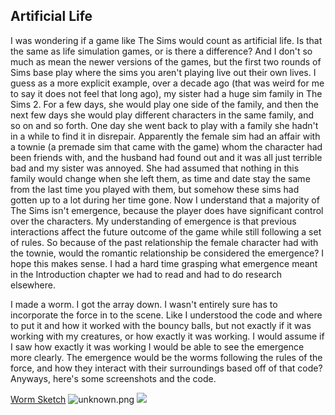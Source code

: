 ## Artificial Life

I was wondering if a game like The Sims would count as artificial life. Is that the same as life simulation games, or is there a difference? And I don't so much as mean the newer versions of the games, but the first two rounds of Sims base play where the sims you aren't playing live out their own lives. I guess as a more explicit example, over a decade ago (that was weird for me to say it does not feel that long ago), my sister had a huge sim family in The Sims 2. For a few days, she would play one side of the family, and then the next few days she would play different characters in the same family, and so on and so forth. One day she went back to play with a family she hadn't in a while to find it in disrepair. Apparently the female sim had an affair with a townie (a premade sim that came with the game) whom the character had been friends with, and the husband had found out and it was all just terrible bad and my sister was annoyed. She had assumed that nothing in this family would change when she left them, as time and date stay the same from the last time you played with them, but somehow these sims had gotten up to a lot during her time gone. Now I understand that a majority of The Sims isn't emergence, because the player does have significant control over the characters. My understanding of emergence is that previous interactions affect the future outcome of the game while still following a set of rules. So because of the past relationship the female character had with the townie, would the romantic relationship be considered the emergence? I hope this makes sense. I had a hard time grasping what emergence meant in the Introduction chapter we had to read and had to do research elsewhere.

I made a worm. I got the array down. I wasn't entirely sure has to incorporate the force in to the scene. Like I understood the code and where to put it and how it worked with the bouncy balls, but not exactly if it was working with my creatures, or how exactly it was working. I would assume if I saw how exactly it was working I would be able to see the emergence more clearly. The emergence would be the worms following the rules of the force, and how they interact with their surroundings based off of that code? Anyways, here's some screenshots and the code.

[Worm Sketch](https://editor.p5js.org/christamichelle99/sketches/2sQbP4Bck)
![unknown.png]({{site.baseurl}}/unknown.png)
![]({{site.baseurl}}//unknown%20(1).png)

